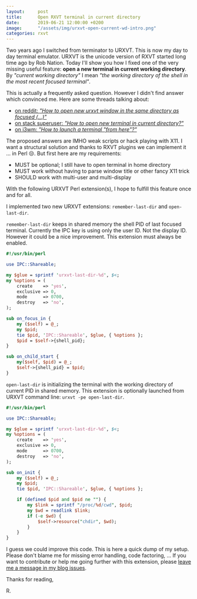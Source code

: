 ```yaml
---
layout:     post
title:      Open RXVT terminal in current directory
date:       2019-06-21 12:00:00 +0200
image:      "/assets/img/urxvt-open-current-wd-intro.png"
categories: rxvt
---
```


Two years ago I switched from terminator to URXVT. This is now my day to day terminal emulator. URXVT is the unicode version of RXVT started long time ago by Rob Nation. Today I'll show you how I fixed one of the very missing useful feature: **open a new terminal in current working directory**. By _"current working directory"_ I mean _"the working directory of the shell in the most recent focused terminal"_.

This is actually a frequently asked question. However I didn't find answer which convinced me. Here are some threads talking about:

  * [on reddit: _"How to open new urxvt window in the same directory as focused (...)"_](https://www.reddit.com/r/archlinux/comments/7km09z/how_to_open_new_urxvt_window_in_the_same/)
  * [on stack superuser: _"How to open new terminal in current directory?"_](https://superuser.com/questions/759294/how-to-open-new-terminal-in-current-directory)
  * [on i3wm: _"How to launch a terminal "from here"?"_](https://faq.i3wm.org/question/150/how-to-launch-a-terminal-from-here/%3C/p%3E.html)

The proposed answers are IMHO weak scripts or hack playing with X11. I want a structural solution and thanks to RXVT plugins we can implement it ... in Perl 😒.
But first here are my requirements:

  * MUST be optional; I still have to open terminal in home directory
  * MUST work without having to parse window title or other fancy X11 trick
  * SHOULD work with multi-user and multi-display

With the following URXVT Perl extension(s), I hope to fulfill this feature once and for all.



I implemented two new URXVT extensions: `remember-last-dir` and `open-last-dir`.

`remember-last-dir` keeps in shared memory the shell PID of last focused terminal. Currently the IPC key is using only the user ID. Not the display ID. However it could be a nice improvement. This extension must always be enabled.

```pl
#!/usr/bin/perl

use IPC::Shareable;

my $glue = sprintf 'urxvt-last-dir-%d', $<;
my %options = (
    create    => 'yes',
    exclusive => 0,
    mode      => 0700,
    destroy   => 'no',
);

sub on_focus_in {
    my ($self) = @_;
    my $pid;
    tie $pid, 'IPC::Shareable', $glue, { %options };
    $pid = $self->{shell_pid};
}

sub on_child_start {
    my($self, $pid) = @_;
    $self->{shell_pid} = $pid;
}
```

`open-last-dir` is initializing the terminal with the working directory of current PID in shared memory. This extension is optionally launched from URXVT command line: `urxvt -pe open-last-dir`.


```pl
#!/usr/bin/perl

use IPC::Shareable;

my $glue = sprintf 'urxvt-last-dir-%d', $<;
my %options = (
    create    => 'yes',
    exclusive => 0,
    mode      => 0700,
    destroy   => 'no',
);

sub on_init {
    my ($self) = @_;
    my $pid;
    tie $pid, 'IPC::Shareable', $glue, { %options };

    if (defined $pid and $pid ne "") {
        my $link = sprintf "/proc/%d/cwd", $pid;
        my $wd = readlink $link;
        if (-e $wd) {
            $self->resource("chdir", $wd);
        }
    }
}
```

I guess we could improve this code. This is here a quick dump of my setup. Please don't blame me for missing error handling, code factoring, ... If you want to contribute or help me going further with this extension, please [leave me a message in my blog issues](https://github.com/rmedaer/rmedaer.github.io/issues).

Thanks for reading,

R.
